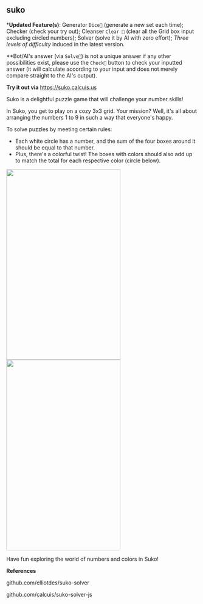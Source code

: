 ## suko

***Updated Feature(s)**: Generator `Dice🎲` (generate a new set each time); Checker (check your try out); Cleanser `Clear 🧹️` (clear all the Grid box input excluding circled numbers); Solver (solve it by AI with zero effort); *Three levels of difficulty* induced in the latest version.

**Bot/AI's answer (via `Solve🤖`) is not a unique answer if any other possibilities exist, please use the `Check🧮️` button to check your inputted answer (it will calculate according to your input and does not merely compare straight to the AI's output).

**Try it out via**
https://suko.calcuis.us

Suko is a delightful puzzle game that will challenge your number skills!

In Suko, you get to play on a cozy 3x3 grid. Your mission? Well, it's all about arranging the numbers 1 to 9 in such a way that everyone's happy.

To solve puzzles by meeting certain rules:
 - Each white circle has a number, and the sum of the four boxes around it should be equal to that number.
 - Plus, there's a colorful twist! The boxes with colors should also add up to match the total for each respective color (circle below).

[<img src="https://raw.githubusercontent.com/calcuis/suko-puzzle/master/blank.png" width="300" height="500">](https://github.com/calcuis/suko-puzzle/blob/main/blank.png)
[<img src="https://raw.githubusercontent.com/calcuis/suko-puzzle/master/demo.png" width="300" height="500">](https://github.com/calcuis/suko-puzzle/blob/main/demo.png)

Have fun exploring the world of numbers and colors in Suko!

**References**

github.com/elliotdes/suko-solver

github.com/calcuis/suko-solver-js

